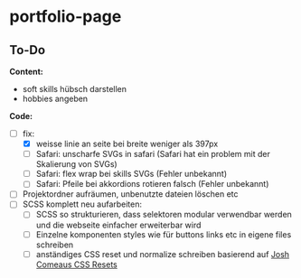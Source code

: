 # portfolio-page

## To-Do
**Content:**
* soft skills hübsch darstellen
* hobbies angeben

**Code:**
- [ ] fix: 
  - [x] weisse linie an seite bei breite weniger als 397px
  - [ ] Safari: unscharfe SVGs in safari (Safari hat ein problem mit der Skalierung von SVGs)
  - [ ] Safari: flex wrap bei skills SVGs (Fehler unbekannt)
  - [ ] Safari: Pfeile bei akkordions rotieren falsch (Fehler unbekannt)
- [ ] Projektordner aufräumen, unbenutzte dateien löschen etc
- [ ] SCSS komplett neu aufarbeiten:
  - [ ] SCSS so strukturieren, dass selektoren modular verwendbar werden und die webseite einfacher erweiterbar wird
  - [ ] Einzelne komponenten styles wie für buttons links etc in eigene files schreiben 
  - [ ] anständiges CSS reset und normalize schreiben basierend auf [Josh Comeaus CSS Resets](https://www.joshwcomeau.com/css/custom-css-reset/)
